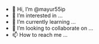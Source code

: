 - 👋 Hi, I’m @mayur55ip
- 👀 I’m interested in ...
- 🌱 I’m currently learning ...
- 💞️ I’m looking to collaborate on ...
- 📫 How to reach me ...

<!---
mayur55ip/mayur55ip is a ✨ special ✨ repository because its `README.md` (this file) appears on your GitHub profile.
You can click the Preview link to take a look at your changes.
--->
